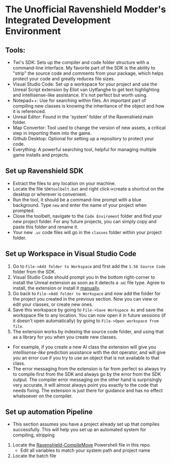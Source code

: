 # The Unofficial Ravenshield Modder's Integrated Development Environment 
## Tools:
- Twi's SDK: Sets up the compiler and code folder structure with a command-line interface. My favorite part of the SDK is the ability to "strip" the source code and comments from your package, which helps protect your code and greatly reduces file sizes.
- Visual Studio Code: Set up a workspace for your project and use the Unreal Script extension by Eliot van Uytfanghe to get text highlighting and intellisense-like assistance. It's not perfect but worth using.
- Notepad++: Use for searching within files. An important part of compiling new classes is knowing the inheritance of the object and how it is referenced. 
- Unreal Editor: Found in the 'system' folder of the Ravenshield main folder.
- Map Convertor: Tool used to change the version of new assets, a critical step in importing them into the game. 
- Github Desktop: Optional for setting up a repository to protect your code. 
- Everything: A powerful searching tool, helpful for managing multiple game installs and projects.

## Set up Ravenshield SDK
- Extract the files to any location on your machine.
- Locate the file `SDKtoolbelt.bat` and right click->create a shortcut on the desktop or wherever is convenient. 
- Run the tool, it should be a command-line prompt with a blue background. Type `new` and enter the name of your project when prompted.
- Close the toolbelt, navigate to the `Code Enviroment` folder and find your new project folder. For any future projects, you can simply copy and paste this folder and rename it.
- Your new `.uc` code files will go in the `classes` folder within your project folder. 

## Set up Workspace in Visual Studio Code
1. Go to `File->Add folder to Workspace` and first add the `1.56 Source Code` folder from the SDK.
2. Visual Studio Code should prompt you in the bottom right-corner to install the Unreal extension as soon as it detects a .uc file type. Agree to install, the extension or install it [manually](https://marketplace.visualstudio.com/items?itemName=EliotVU.uc).
3. Go back to `File->Add folder to Workspace` and now add the folder for the project you created in the previous section. Now you can view or edit your classes, or create new ones.
4. Save this workspace by going to `File->Save Workspace As` and save the workspace file to any location. You can now open it in future sessions (if it doesn't open automatically) by going to `File->Open workspace from file`.
5. The extension works by indexing the source code folder, and using that as a library for you when you create new classes. 
- For example, if you create a new AI class the extension will give you *intellisense-like* prediction assistance with the dot operator, and will give you an error cue if you try to use an object that is not available to that class. 
- The error messaging from the extension is far from perfect so always try to compile first from the SDK and always go by the error from the SDK output. The compiler error messaging on the other hand is surprisingly very accurate, it will almost always point you exactly to the code that needs fixing. The extension is just there for guidance and has no effect whatsoever on the compiler.

## Set up automation Pipeline
* This section assumes you have a project already set up that compiles successfully. This will help you set up an automated system for compiling, stripping
1. Locate the [Ravenshield-CompileMove](Tools/../../Tools/Ravenshield-CompileMove.ps1) Powershell file in this repo.
   - Edit all variables to match your system path and project name
2. Locate the batch file